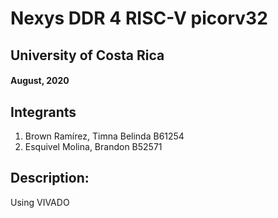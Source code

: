 # Nexys DDR 4 RISC-V picorv32

## University of Costa Rica
#### August, 2020

## Integrants
1. Brown Ramírez, Timna Belinda  B61254
2. Esquivel Molina, Brandon B52571

## Description:
Using VIVADO
